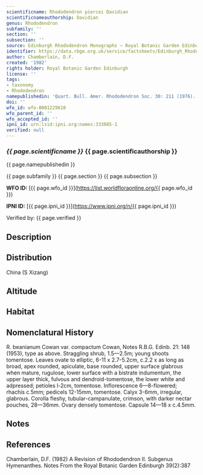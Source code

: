 ```yaml
---
scientificname: Rhododendron piercei Davidian
scientificnameauthorship: Davidian
genus: Rhododendron
subfamily: ''
section: ''
subsection: ''
source: Edinburgh Rhododendron Monographs – Royal Botanic Garden Edinburgh
identifier: https://data.rbge.org.uk/service/factsheets/Edinburgh_Rhododendron_Monographs.xhtml
author: Chamberlain, D.F.
created: '1982'
rights holder: Royal Botanic Garden Edinburgh
license: ''
tags:
- taxonomy
- Rhododendron
namepublishedin: 'Quart. Bull. Amer. Rhododendron Soc. 30: 211 (1976).'
doi: ''
wfo_id: wfo-0001229610
wfo_parent_id: ''
wfo_accepted_id: ''
ipni_id: urn:lsid:ipni.org:names:333085-1
verified: null
---
```

### _{{ page.scientificname }}_ {{ page.scientificauthorship }}
 {{ page.namepublishedin }}

{{ page.subfamily }} {{ page.section }} {{ page.subsection }}

**WFO ID:** [{{ page.wfo_id }}](https://list.worldfloraonline.org/{{ page.wfo_id }})

**IPNI ID:** [{{ page.ipni_id }}](https://www.ipni.org/n/{{ page.ipni_id }})

Verified by: {{ page.verified }}



## Description


## Distribution
China (S Xizang)

## Altitude


## Habitat


## Nomenclatural History
R. beanianum Cowan var. compactum Cowan, Notes R.B.G. Edinb. 21: 148 (1953), type as above. Straggling shrub, 1.5—2.5m; young shoots tomentose. Leaves ovate to elliptic, 6-11 x 2.7-5.2cm, c.2.2 x as long as broad, apex rounded, apiculate, base rounded, upper surface glabrous when mature, rugulose, lower surface with a bistrate indumentum, the upper layer thick, fulvous and dendroid-tomentose, the lower white and adpressed; petioles l-2cm, tomentose. Inflorescence 6—8-flowered; rhachis c.5mm; pedicels 12-15mm, tomentose. Calyx 3-6mm, irregular, glabrous. Corolla fleshy, tubular-campanulate, crimson, with darker nectar pouches, 28—36mm. Ovary densely tomentose. Capsule 14—18 x c.4.5mm.
                       
## Notes


## References

Chamberlain, D.F. (1982) A Revision of Rhododendron II. Subgenus Hymenanthes. Notes From the Royal Botanic Garden Edinburgh 39(2):387
